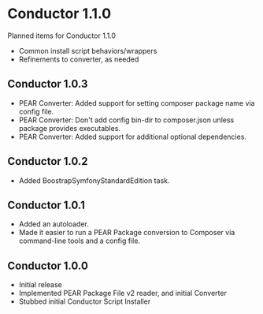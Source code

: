 Conductor 1.1.0
===============

Planned items for Conductor 1.1.0

* Common install script behaviors/wrappers
* Refinements to converter, as needed

Conductor 1.0.3
---------------

* PEAR Converter: Added support for setting composer package name via 
  config file.
* PEAR Converter: Don't add config bin-dir to composer.json unless package
  provides executables.
* PEAR Converter: Added support for additional optional dependencies.

Conductor 1.0.2
---------------

* Added BoostrapSymfonyStandardEdition task.


Conductor 1.0.1
---------------

* Added an autoloader.
* Made it easier to run a PEAR Package conversion to Composer via
  command-line tools and a config file.
  

Conductor 1.0.0
---------------

* Initial release
* Implemented PEAR Package File v2 reader, and initial Converter
* Stubbed initial Conductor Script Installer